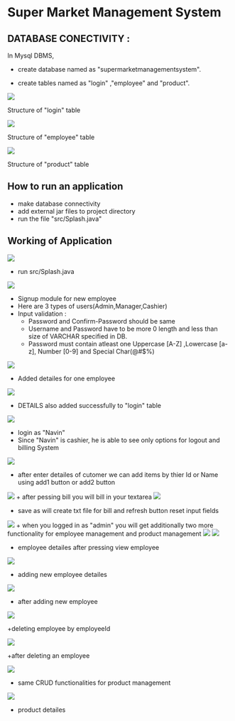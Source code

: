 
# Super Market Management System



## DATABASE CONECTIVITY :


In Mysql DBMS, 
- create database named as "supermarketmanagementsystem".
+ create tables named as "login" ,"employee" and "product".

<img src="screenshots/s1.png" >

Structure of "login" table

<img src="screenshots/s2.png" >


Structure of "employee" table

<img src="screenshots/s3.png" >

Structure of "product" table
## How to run an application

+ make database connectivity
+ add external jar files to project directory
+ run the file "src/Splash.java"
## Working of Application


<img src="screenshots/s4.png" >

+ run src/Splash.java


<img src="screenshots/s5.png" >

+ Signup module for new employee
+ Here are 3 types of users(Admin,Manager,Cashier)
+ Input validation :
    + Password and Confirm-Password should be same
    + Username and Password have to be more 0 length and less than size of VARCHAR specified in DB.
    + Password must contain atleast one Uppercase [A-Z] ,Lowercase [a-z], Number [0-9] and Special Char(@#$%) 

<img src="screenshots/s6.png" >

+ Added detailes for one employee


<img src="screenshots/s7.png" >

+ DETAILS also added successfully to "login" table


<img src="screenshots/s8.png" >

+ login as "Navin"
+ Since "Navin" is cashier, he is able to see only options for logout and billing System

<img src="screenshots/s9.png" >

+ after enter detailes of cutomer we can add items by thier Id or Name using add1 button or add2 button 

<img src="screenshots/s10.png" >
+ after pessing bill you will bill in your textarea
<img src="screenshots/s12.png" >

+ save as will create txt file for bill and refresh button reset input fields



<img src="screenshots/s13.png" >
+ when you logged in as "admin" you will get additionally two more functionality for employee management and product management



<img src="screenshots/s14.png" >


<img src="screenshots/s15.png" >

+ employee detailes after pressing view employee

<img src="screenshots/s16.png" >

+ adding new employee detailes

<img src="screenshots/s17.png" >

+ after adding new employee 

<img src="screenshots/s18.png" >

+deleting employee by employeeId 

<img src="screenshots/s19.png" >

+after deleting an employee

<img src="screenshots/s19.png" >

+ same CRUD functionalities for product management

<img src="screenshots/s19.png" >

+ product detailes

